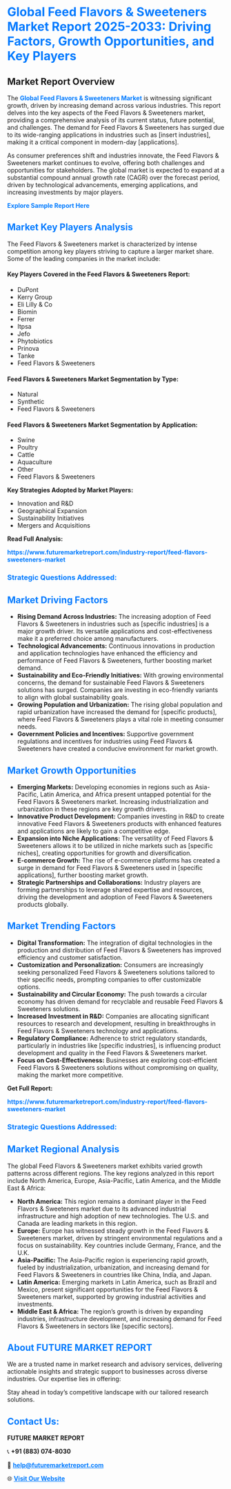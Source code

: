 <h1 style="color: #007BFF;">Global Feed Flavors & Sweeteners Market Report 2025-2033: Driving Factors, Growth Opportunities, and Key Players</h1>

<section id="overview">
<h2>Market Report Overview</h2>
<p>The <a href="https://www.futuremarketreport.com/industry-report/feed-flavors-sweeteners-market" style="color: #007BFF; text-decoration: none;"><strong>Global Feed Flavors & Sweeteners Market</strong></a> is witnessing significant growth, driven by increasing demand across various industries. This report delves into the key aspects of the Feed Flavors & Sweeteners market, providing a comprehensive analysis of its current status, future potential, and challenges. The demand for Feed Flavors & Sweeteners has surged due to its wide-ranging applications in industries such as [insert industries], making it a critical component in modern-day [applications].</p>
<p>As consumer preferences shift and industries innovate, the Feed Flavors & Sweeteners market continues to evolve, offering both challenges and opportunities for stakeholders. The global market is expected to expand at a substantial compound annual growth rate (CAGR) over the forecast period, driven by technological advancements, emerging applications, and increasing investments by major players.</p>
</section>

<section id="overview">
<p><a href="https://www.futuremarketreport.com/request-sample/reportId=89380" style="color: #007BFF; text-decoration: none;"><strong>Explore Sample Report Here</strong></a></p>
</section>

<section id="key-players">
<h2 style="color: #007BFF;">Market Key Players Analysis</h2>
<p>The Feed Flavors & Sweeteners market is characterized by intense competition among key players striving to capture a larger market share. Some of the leading companies in the market include:</p>
<h4>Key Players Covered in the Feed Flavors & Sweeteners Report:</h4>
<ul><li>DuPont</li><li>Kerry Group</li><li>Eli Lilly &amp; Co</li><li>Biomin</li><li>Ferrer</li><li>Itpsa</li><li>Jefo</li><li>Phytobiotics</li><li>Prinova</li><li>Tanke</li><li>Feed Flavors &amp; Sweeteners</li></ul>
<h4>Feed Flavors & Sweeteners Market Segmentation by Type:</h4>
<ul><li>Natural</li><li>Synthetic</li><li>Feed Flavors &amp; Sweeteners</li></ul>

<h4>Feed Flavors & Sweeteners Market Segmentation by Application:</h4>
<ul><li>Swine</li><li>Poultry</li><li>Cattle</li><li>Aquaculture</li><li>Other</li><li>Feed Flavors &amp; Sweeteners</li></ul>
<p><strong>Key Strategies Adopted by Market Players:</strong></p>
<ul>
<li>Innovation and R&D</li>
<li>Geographical Expansion</li>
<li>Sustainability Initiatives</li>
<li>Mergers and Acquisitions</li>
</ul>
</section>

<section>
<p><strong>Read Full Analysis: </strong></p><a href="https://www.futuremarketreport.com/industry-report/feed-flavors-sweeteners-market" style="color: #007BFF; text-decoration: none;"><strong>https://www.futuremarketreport.com/industry-report/feed-flavors-sweeteners-market</strong></a>
<h3 style="color: #007BFF;">Strategic Questions Addressed:</h3>
</section>

<section id="driving-factors">
<h2 style="color: #007BFF;">Market Driving Factors</h2>
<ul>
<li><strong>Rising Demand Across Industries:</strong> The increasing adoption of Feed Flavors & Sweeteners in industries such as [specific industries] is a major growth driver. Its versatile applications and cost-effectiveness make it a preferred choice among manufacturers.</li>
<li><strong>Technological Advancements:</strong> Continuous innovations in production and application technologies have enhanced the efficiency and performance of Feed Flavors & Sweeteners, further boosting market demand.</li>
<li><strong>Sustainability and Eco-Friendly Initiatives:</strong> With growing environmental concerns, the demand for sustainable Feed Flavors & Sweeteners solutions has surged. Companies are investing in eco-friendly variants to align with global sustainability goals.</li>
<li><strong>Growing Population and Urbanization:</strong> The rising global population and rapid urbanization have increased the demand for [specific products], where Feed Flavors & Sweeteners plays a vital role in meeting consumer needs.</li>
<li><strong>Government Policies and Incentives:</strong> Supportive government regulations and incentives for industries using Feed Flavors & Sweeteners have created a conducive environment for market growth.</li>
</ul>
</section>

<section id="growth-opportunities">
<h2 style="color: #007BFF;">Market Growth Opportunities</h2>
<ul>
<li><strong>Emerging Markets:</strong> Developing economies in regions such as Asia-Pacific, Latin America, and Africa present untapped potential for the Feed Flavors & Sweeteners market. Increasing industrialization and urbanization in these regions are key growth drivers.</li>
<li><strong>Innovative Product Development:</strong> Companies investing in R&D to create innovative Feed Flavors & Sweeteners products with enhanced features and applications are likely to gain a competitive edge.</li>
<li><strong>Expansion into Niche Applications:</strong> The versatility of Feed Flavors & Sweeteners allows it to be utilized in niche markets such as [specific niches], creating opportunities for growth and diversification.</li>
<li><strong>E-commerce Growth:</strong> The rise of e-commerce platforms has created a surge in demand for Feed Flavors & Sweeteners used in [specific applications], further boosting market growth.</li>
<li><strong>Strategic Partnerships and Collaborations:</strong> Industry players are forming partnerships to leverage shared expertise and resources, driving the development and adoption of Feed Flavors & Sweeteners products globally.</li>
</ul>
</section>

<section id="trending-factors">
<h2 style="color: #007BFF;">Market Trending Factors</h2>
<ul>
<li><strong>Digital Transformation:</strong> The integration of digital technologies in the production and distribution of Feed Flavors & Sweeteners has improved efficiency and customer satisfaction.</li>
<li><strong>Customization and Personalization:</strong> Consumers are increasingly seeking personalized Feed Flavors & Sweeteners solutions tailored to their specific needs, prompting companies to offer customizable options.</li>
<li><strong>Sustainability and Circular Economy:</strong> The push towards a circular economy has driven demand for recyclable and reusable Feed Flavors & Sweeteners solutions.</li>
<li><strong>Increased Investment in R&D:</strong> Companies are allocating significant resources to research and development, resulting in breakthroughs in Feed Flavors & Sweeteners technology and applications.</li>
<li><strong>Regulatory Compliance:</strong> Adherence to strict regulatory standards, particularly in industries like [specific industries], is influencing product development and quality in the Feed Flavors & Sweeteners market.</li>
<li><strong>Focus on Cost-Effectiveness:</strong> Businesses are exploring cost-efficient Feed Flavors & Sweeteners solutions without compromising on quality, making the market more competitive.</li>
</ul>
</section>

<section>
<p><strong>Get Full Report: </strong></p><a href="https://www.futuremarketreport.com/industry-report/feed-flavors-sweeteners-market" style="color: #007BFF; text-decoration: none;"><strong>https://www.futuremarketreport.com/industry-report/feed-flavors-sweeteners-market</strong></a>
<h3 style="color: #007BFF;">Strategic Questions Addressed:</h3>
</section>


<section id="regional-analysis">
<h2 style="color: #007BFF;">Market Regional Analysis</h2>
<p>The global Feed Flavors & Sweeteners market exhibits varied growth patterns across different regions. The key regions analyzed in this report include North America, Europe, Asia-Pacific, Latin America, and the Middle East & Africa:</p>
<ul>
<li><strong>North America:</strong> This region remains a dominant player in the Feed Flavors & Sweeteners market due to its advanced industrial infrastructure and high adoption of new technologies. The U.S. and Canada are leading markets in this region.</li>
<li><strong>Europe:</strong> Europe has witnessed steady growth in the Feed Flavors & Sweeteners market, driven by stringent environmental regulations and a focus on sustainability. Key countries include Germany, France, and the U.K.</li>
<li><strong>Asia-Pacific:</strong> The Asia-Pacific region is experiencing rapid growth, fueled by industrialization, urbanization, and increasing demand for Feed Flavors & Sweeteners in countries like China, India, and Japan.</li>
<li><strong>Latin America:</strong> Emerging markets in Latin America, such as Brazil and Mexico, present significant opportunities for the Feed Flavors & Sweeteners market, supported by growing industrial activities and investments.</li>
<li><strong>Middle East & Africa:</strong> The region’s growth is driven by expanding industries, infrastructure development, and increasing demand for Feed Flavors & Sweeteners in sectors like [specific sectors].</li>
</ul>
</section>

<footer>
<h2 style="color: #007BFF;">About FUTURE MARKET REPORT</h2>
<p>We are a trusted name in market research and advisory services, delivering actionable insights and strategic support to businesses across diverse industries. Our expertise lies in offering:</p>

<p>Stay ahead in today’s competitive landscape with our tailored research solutions.</p>

<h2 style="color: #007BFF;">Contact Us:</h2>
<p><strong>FUTURE MARKET REPORT</strong></p>
<p>📞 <strong>+91 (883) 074-8030</strong></p>
<p>📧 <strong><a href="mailto:help@futuremarketreport.com" style="color: #007BFF;">help@futuremarketreport.com</a></strong></p>
<p>🌐 <strong><a href="https://www.futuremarketreport.com/" style="color: #007BFF;">Visit Our Website</a></strong></p>
</footer>